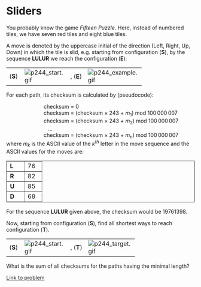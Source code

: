 # Sliders

<p>You probably know the game <i>Fifteen Puzzle</i>. Here, instead of numbered tiles, we have seven red tiles and eight blue tiles.</p>
<p>A move is denoted by the uppercase initial of the direction (Left, Right, Up, Down) in which the tile is slid, e.g. starting from configuration (<b>S</b>), by the sequence <b>LULUR</b> we reach the configuration (<b>E</b>):</p>
<p></p><div class="center">
<table cellspacing="0" cellpadding="2" border="0" align="center"><tr><td width="25">(<b>S</b>)</td><td width="100"><img src="project/images/p244_start.gif" class="dark_img" alt="p244_start.gif" /></td><td width="25">, (<b>E</b>)</td><td width="100"><img src="project/images/p244_example.gif" class="dark_img" alt="p244_example.gif" /></td>
</tr></table></div>

<p>For each path, its checksum is calculated by (pseudocode):
</p><div style="margin-left:100px;">
checksum = 0<br />
checksum = (checksum × 243 + <var>m</var><sub>1</sub>) mod 100 000 007<br />
checksum = (checksum × 243 + <var>m</var><sub>2</sub>) mod 100 000 007<br />
   …<br />
checksum = (checksum × 243 + <var>m</var><sub><var>n</var></sub>) mod 100 000 007<br /></div>
where <var>m</var><sub><var>k</var></sub> is the ASCII value of the <var>k</var><sup><var>th</var></sup> letter in the move sequence and the ASCII values for the moves are:

<div class="center">
<table cellspacing="0" cellpadding="2" border="1" align="center"><tr><td width="30"><b>L</b></td><td width="30">76</td></tr><tr><td><b>R</b></td><td>82</td></tr><tr><td><b>U</b></td><td>85</td></tr><tr><td><b>D</b></td><td>68</td></tr></table></div>

<p>For the sequence <b>LULUR</b> given above, the checksum would be 19761398.</p>
<p>Now, starting from configuration (<b>S</b>),
find all shortest ways to reach configuration (<b>T</b>).</p>
<p></p><div class="center">
<table cellspacing="0" cellpadding="2" border="0" align="center"><tr><td width="25">(<b>S</b>)</td><td width="100"><img src="project/images/p244_start.gif" class="dark_img" alt="p244_start.gif" /></td><td width="25">, (<b>T</b>)</td><td width="100"><img src="project/images/p244_target.gif" class="dark_img" alt="p244_target.gif" /></td>
</tr></table></div>

<p>What is the sum of all checksums for the paths having the minimal length?</p>

[Link to problem](https://projecteuler.net/problem=244)
